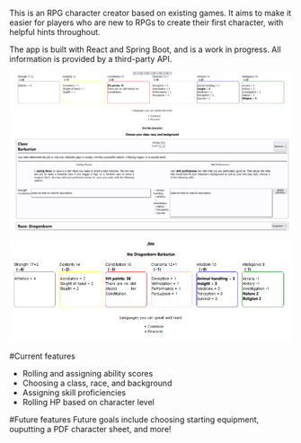 This is an RPG character creator based on existing games. It aims to make it easier for players who are new to RPGs to create their first character, with helpful hints throughout.

The app is built with React and Spring Boot, and is a work in progress. All information is provided by a third-party API.

![Creation process](/images/class-display.png?raw=true)

![Output character](/images/character-creator.png?raw=true)

#Current features
<ul>
    <li>Rolling and assigning ability scores</li>
    <li>Choosing a class, race, and background</li>
    <li>Assigning skill proficiencies</li>
    <li>Rolling HP based on character level</li>
</ul>

#Future features
Future goals include choosing starting equipment, ouputting a PDF character sheet, and more!